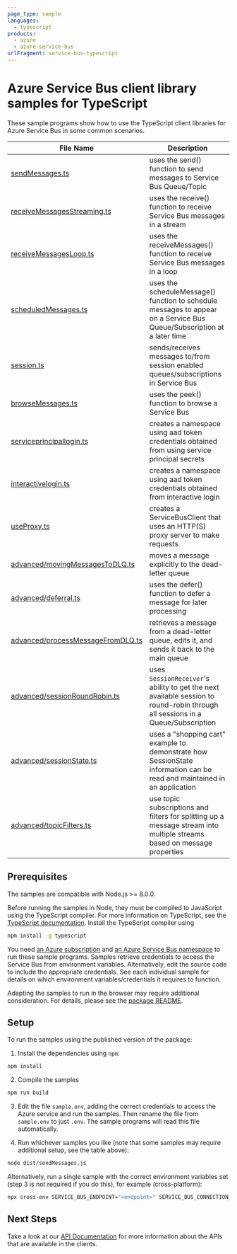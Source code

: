```yaml
---
page_type: sample
languages:
  - typescript
products:
  - azure
  - azure-service-bus
urlFragment: service-bus-typescript
---
```


# Azure Service Bus client library samples for TypeScript

These sample programs show how to use the TypeScript client libraries for Azure Service Bus in some common scenarios.

| **File Name**                                                       | **Description**                                                                                                         |
| ------------------------------------------------------------------- | ----------------------------------------------------------------------------------------------------------------------- |
| [sendMessages.ts][sendmessages]                                     | uses the send() function to send messages to Service Bus Queue/Topic                                                    |
| [receiveMessagesStreaming.ts][receivemessagesstreaming]             | uses the receive() function to receive Service Bus messages in a stream                                                 |
| [receiveMessagesLoop.ts][receivemessagesloop]                       | uses the receiveMessages() function to receive Service Bus messages in a loop                                           |
| [scheduledMessages.ts][scheduledmessages]                           | uses the scheduleMessage() function to schedule messages to appear on a Service Bus Queue/Subscription at a later time  |
| [session.ts][session]                                               | sends/receives messages to/from session enabled queues/subscriptions in Service Bus                                     |
| [browseMessages.ts][browsemessages]                                 | uses the peek() function to browse a Service Bus                                                                        |
| [serviceprincipallogin.ts][serviceprincipallogin]                   | creates a namespace using aad token credentials obtained from using service principal secrets                           |
| [interactivelogin.ts][interactivelogin]                             | creates a namespace using aad token credentials obtained from interactive login                                         |
| [useProxy.ts][useproxy]                                             | creates a ServiceBusClient that uses an HTTP(S) proxy server to make requests                                           |
| [advanced/movingMessagesToDLQ.ts][advanced-movingmessagestodlq]     | moves a message explicitly to the dead-letter queue                                                                     |
| [advanced/deferral.ts][advanced-deferral]                           | uses the defer() function to defer a message for later processing                                                       |
| [advanced/processMessageFromDLQ.ts][advanced-processmessagefromdlq] | retrieves a message from a dead-letter queue, edits it, and sends it back to the main queue                                  |
| [advanced/sessionRoundRobin.ts][advanced-sessionroundrobin]       | uses `SessionReceiver`'s ability to get the next available session to round-robin through all sessions in a Queue/Subscription |
| [advanced/sessionState.ts][advanced-sessionstate]                   | uses a "shopping cart" example to demonstrate how SessionState information can be read and maintained in an application |
| [advanced/topicFilters.ts][advanced-topicfilters]                   | use topic subscriptions and filters for splitting up a message stream into multiple streams based on message properties |

## Prerequisites

The samples are compatible with Node.js >= 8.0.0.

Before running the samples in Node, they must be compiled to JavaScript using the TypeScript compiler. For more information on TypeScript, see the [TypeScript documentation][typescript]. Install the TypeScript compiler using

```bash
npm install -g typescript
```

You need [an Azure subscription][freesub] and [an Azure Service Bus namespace][azsvcbus] to run these sample programs. Samples retrieve credentials to access the Service Bus from environment variables. Alternatively, edit the source code to include the appropriate credentials. See each individual sample for details on which environment variables/credentials it requires to function.

Adapting the samples to run in the browser may require additional consideration. For details, please see the [package README][package-latest].

## Setup

To run the samples using the published version of the package:

1. Install the dependencies using `npm`:

```bash
npm install
```

2. Compile the samples

```bash
npm run build
```

3. Edit the file `sample.env`, adding the correct credentials to access the Azure service and run the samples. Then rename the file from `sample.env` to just `.env`. The sample programs will read this file automatically.

4. Run whichever samples you like (note that some samples may require additional setup, see the table above):

```bash
node dist/sendMessages.js
```

Alternatively, run a single sample with the correct environment variables set (step 3 is not required if you do this), for example (cross-platform):

```bash
npx cross-env SERVICE_BUS_ENDPOINT="<endpoint>" SERVICE_BUS_CONNECTION_STRING="<connection string>" QUEUE_NAME="<queue name>" node dist/basic.js
```

## Next Steps

Take a look at our [API Documentation][apiref] for more information about the APIs that are available in the clients.

[interactivelogin]: https://github.com/Azure/azure-sdk-for-js/tree/master/sdk/servicebus/service-bus/samples-v1/typescript/src/interactiveLogin.ts
[scheduledmessages]: https://github.com/Azure/azure-sdk-for-js/tree/master/sdk/servicebus/service-bus/samples-v1/typescript/src/scheduledMessages.ts
[receivemessagesstreaming]: https://github.com/Azure/azure-sdk-for-js/tree/master/sdk/servicebus/service-bus/samples-v1/typescript/src/receiveMessagesStreaming.ts
[session]: https://github.com/Azure/azure-sdk-for-js/tree/master/sdk/servicebus/service-bus/samples-v1/typescript/src/session.ts
[browsemessages]: https://github.com/Azure/azure-sdk-for-js/tree/master/sdk/servicebus/service-bus/samples-v1/typescript/src/browseMessages.ts
[useproxy]: https://github.com/Azure/azure-sdk-for-js/tree/master/sdk/servicebus/service-bus/samples-v1/typescript/src/useProxy.ts
[receivemessagesloop]: https://github.com/Azure/azure-sdk-for-js/tree/master/sdk/servicebus/service-bus/samples-v1/typescript/src/receiveMessagesLoop.ts
[advanced-movingmessagestodlq]: https://github.com/Azure/azure-sdk-for-js/tree/master/sdk/servicebus/service-bus/samples-v1/typescript/src/advanced/movingMessagesToDLQ.ts
[advanced-deferral]: https://github.com/Azure/azure-sdk-for-js/tree/master/sdk/servicebus/service-bus/samples-v1/typescript/src/advanced/deferral.ts
[advanced-processmessagefromdlq]: https://github.com/Azure/azure-sdk-for-js/tree/master/sdk/servicebus/service-bus/samples-v1/typescript/src/advanced/processMessageFromDLQ.ts
[advanced-sessionroundrobin]: https://github.com/Azure/azure-sdk-for-js/tree/master/sdk/servicebus/service-bus/samples-v1/typescript/src/advanced/sessionRoundRobin.ts
[advanced-sessionstate]: https://github.com/Azure/azure-sdk-for-js/tree/master/sdk/servicebus/service-bus/samples-v1/typescript/src/advanced/sessionState.ts
[advanced-topicfilters]: https://github.com/Azure/azure-sdk-for-js/tree/master/sdk/servicebus/service-bus/samples-v1/typescript/src/advanced/topicFilters.ts
[sendmessages]: https://github.com/Azure/azure-sdk-for-js/tree/master/sdk/servicebus/service-bus/samples-v1/typescript/src/sendMessages.ts
[serviceprincipallogin]: https://github.com/Azure/azure-sdk-for-js/tree/master/sdk/servicebus/service-bus/samples-v1/typescript/src/servicePrincipalLogin.ts
[apiref]: https://docs.microsoft.com/javascript/api/@azure/service-bus
[azsvcbus]: https://docs.microsoft.com/azure/service-bus-messaging/service-bus-create-namespace-portal
[freesub]: https://azure.microsoft.com/free/
[package-next]: https://github.com/Azure/azure-sdk-for-js/tree/master/sdk/servicebus/service-bus/README.md
[package-latest]: https://github.com/Azure/azure-sdk-for-js/tree/%40azure/service-bus_1.1.9/sdk/servicebus/service-bus/README.md
[typescript]: https://www.typescriptlang.org/docs/home.html
